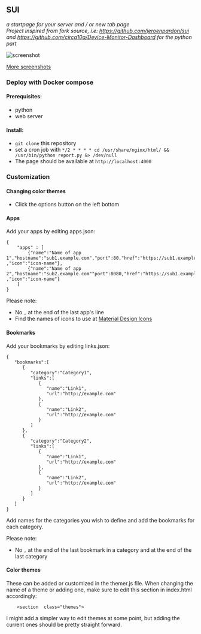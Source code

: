 ## SUI
*a startpage for your server and / or new tab page*  
*Project inspired from fork source, i.e: https://github.com/jeroenpardon/sui and https://github.com/circa10a/Device-Monitor-Dashboard for the python part*

![screenshot](https://i.imgur.com/J4d7Q3D.png)

[More screenshots](https://imgur.com/a/FDVRIyw)

### Deploy with Docker compose

#### Prerequisites:
- python
- web server

#### Install:

 - `git clone` this repository
 - set a cron job with `*/2 * * * * cd /usr/share/nginx/html/ && /usr/bin/python report.py &> /dev/null`
 - The page should be available at  `http://localhost:4000` 

### Customization

#### Changing color themes
 - Click the options button on the left bottom

#### Apps
Add your apps by editing apps.json:

    {
	    "apps" : [
		    {"name":"Name of app 1","hostname":"sub1.example.com","port":80,"href":"https://sub1.example.com" ,"icon":"icon-name"},
		    {"name":"Name of app 2","hostname":"sub2.example.com""port":8080,"href":"https://sub1.example.com" ,"icon":"icon-name"}
	    ]
    }

Please note:

 - No `,` at the end of the last app's line
 - Find the names  of icons to use at [Material Design Icons](https://materialdesignicons.com/)

#### Bookmarks
Add your bookmarks by editing links.json:

```
{  
   "bookmarks":[  
      {  
         "category":"Category1",
         "links":[  
            {  
               "name":"Link1",
               "url":"http://example.com"
            },
            {  
               "name":"Link2",
               "url":"http://example.com"
            }
         ]
      },
      {  
         "category":"Category2",
         "links":[  
            {  
               "name":"Link1",
               "url":"http://example.com"
            },
            {  
               "name":"Link2",
               "url":"http://example.com"
            }
         ]
      }
   ]
}
```
Add names for the categories you wish to define and add the bookmarks for each category.

Please note:

 - No `,` at the end of the last bookmark in a category and at the end of the last category


#### Color themes
These can be added or customized in the themer.js file. When changing the name of a theme or adding one, make sure to edit this section in index.html accordingly:

```
    <section  class="themes">
```

I might add a simpler way to edit themes at some point, but adding the current ones should be pretty straight forward.
